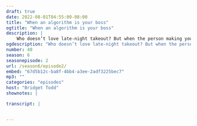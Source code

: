 ```yaml
---
draft: true
date: 2022-08-01T04:55:00-08:00
title: "When an algorithm is your boss"
ogtitle: "When an algorithm is your boss"
description: |
    Who doesn’t love late-night takeout? But when the person making your delivery reports directly to an algorithm instead of a human boss, don’t they have a right to know how it works? Gig work is precarious work for people across the globe. But workers are pushing back.
ogdescription: "Who doesn’t love late-night takeout? But when the person making your delivery reports directly to an algorithm instead of a human boss, don’t they have a right to know how it works? Gig work is precarious work for people across the globe. But workers are pushing back."
number: 40
season: 6
seasonepisode: 2
url: /season6/episode2/
embed: "67d5b12c-ba8f-4bb4-a3ee-2adf3225bec7"
mp3: ""
categories: "episodes"
host: "Bridget Todd"
shownotes: |

transcript: |


---
```

